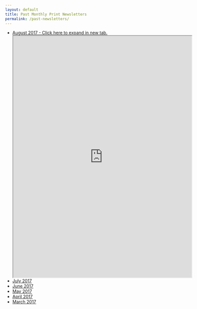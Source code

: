 ```yaml
---
layout: default
title: Past Monthly Print Newsletters
permalink: /past-newsletters/
---
```

<ul class="newsletters">
<li><a href="https://s3.amazonaws.com/vyralmarketing/Greg+Ismay/Print+Newletters/AUG17_Newsletter_Ismay.pdf" target="_blank">August 2017 - Click here to expand in new tab.</a></li>
<iframe id="iframepdf" src="https://s3.amazonaws.com/vyralmarketing/Greg+Ismay/Print+Newletters/AUG17_Newsletter_Ismay.pdf" style="height: 786px; width: 580px;"></iframe>
<li><a href="https://s3.amazonaws.com/vyralmarketing/Greg+Ismay/Print+Newletters/JULY17_Newsletter_Ismay.pdf" target="_blank">July 2017</a></li>
<li><a href="https://s3.amazonaws.com/vyralmarketing/Greg+Ismay/Print+Newletters/JUNE17_Newsletter_Ismay.pdf" target="_blank">June 2017</a></li>
<li><a href="https://s3.amazonaws.com/vyralmarketing/Greg+Ismay/Print+Newletters/MAY17_Newsletter_Ismay.pdf" target="_blank">May 2017</a></li>
<li><a href="https://s3.amazonaws.com/vyralmarketing/Greg+Ismay/Print+Newletters/APR17_Newsletter_Ismay.pdf" target="_blank">April 2017</a></li>
<li><a href="https://s3.amazonaws.com/vyralmarketing/Greg+Ismay/Print+Newletters/MAR17_Newsletter_Ismay.pdf" target="_blank">March 2017</a></li>
</ul>
